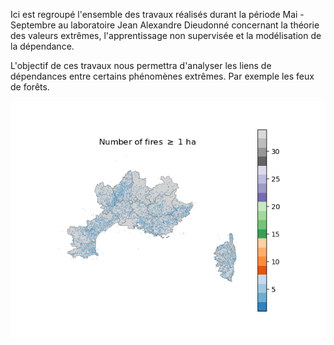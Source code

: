 Ici est regroupé l'ensemble des travaux réalisés durant la période Mai - Septembre au laboratoire Jean Alexandre Dieudonné
concernant la théorie des valeurs extrêmes, l'apprentissage non supervisée et la modélisation de la dépendance.

L'objectif de ces travaux nous permettra d'analyser les liens de dépendances entre certains phénomènes extrêmes.
Par exemple les feux de forêts.

![alt text](https://github.com/Aleboul/LJAD/blob/main/maps.png)
